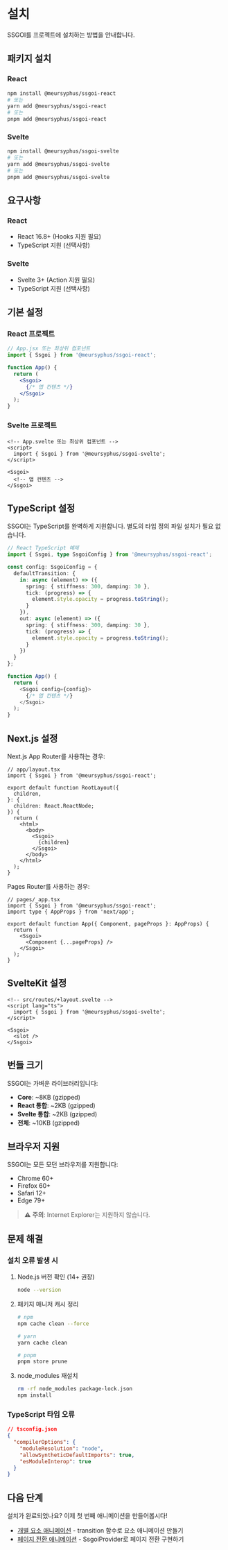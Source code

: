 # 설치

SSGOI를 프로젝트에 설치하는 방법을 안내합니다.

## 패키지 설치

### React

```bash
npm install @meursyphus/ssgoi-react
# 또는
yarn add @meursyphus/ssgoi-react
# 또는
pnpm add @meursyphus/ssgoi-react
```

### Svelte

```bash
npm install @meursyphus/ssgoi-svelte
# 또는
yarn add @meursyphus/ssgoi-svelte
# 또는
pnpm add @meursyphus/ssgoi-svelte
```

## 요구사항

### React
- React 16.8+ (Hooks 지원 필요)
- TypeScript 지원 (선택사항)

### Svelte
- Svelte 3+ (Action 지원 필요)
- TypeScript 지원 (선택사항)

## 기본 설정

### React 프로젝트

```jsx
// App.jsx 또는 최상위 컴포넌트
import { Ssgoi } from '@meursyphus/ssgoi-react';

function App() {
  return (
    <Ssgoi>
      {/* 앱 컨텐츠 */}
    </Ssgoi>
  );
}
```

### Svelte 프로젝트

```svelte
<!-- App.svelte 또는 최상위 컴포넌트 -->
<script>
  import { Ssgoi } from '@meursyphus/ssgoi-svelte';
</script>

<Ssgoi>
  <!-- 앱 컨텐츠 -->
</Ssgoi>
```

## TypeScript 설정

SSGOI는 TypeScript를 완벽하게 지원합니다. 별도의 타입 정의 파일 설치가 필요 없습니다.

```typescript
// React TypeScript 예제
import { Ssgoi, type SsgoiConfig } from '@meursyphus/ssgoi-react';

const config: SsgoiConfig = {
  defaultTransition: {
    in: async (element) => ({
      spring: { stiffness: 300, damping: 30 },
      tick: (progress) => {
        element.style.opacity = progress.toString();
      }
    }),
    out: async (element) => ({
      spring: { stiffness: 300, damping: 30 },
      tick: (progress) => {
        element.style.opacity = progress.toString();
      }
    })
  }
};

function App() {
  return (
    <Ssgoi config={config}>
      {/* 앱 컨텐츠 */}
    </Ssgoi>
  );
}
```

## Next.js 설정

Next.js App Router를 사용하는 경우:

```tsx
// app/layout.tsx
import { Ssgoi } from '@meursyphus/ssgoi-react';

export default function RootLayout({
  children,
}: {
  children: React.ReactNode;
}) {
  return (
    <html>
      <body>
        <Ssgoi>
          {children}
        </Ssgoi>
      </body>
    </html>
  );
}
```

Pages Router를 사용하는 경우:

```tsx
// pages/_app.tsx
import { Ssgoi } from '@meursyphus/ssgoi-react';
import type { AppProps } from 'next/app';

export default function App({ Component, pageProps }: AppProps) {
  return (
    <Ssgoi>
      <Component {...pageProps} />
    </Ssgoi>
  );
}
```

## SvelteKit 설정

```svelte
<!-- src/routes/+layout.svelte -->
<script lang="ts">
  import { Ssgoi } from '@meursyphus/ssgoi-svelte';
</script>

<Ssgoi>
  <slot />
</Ssgoi>
```

## 번들 크기

SSGOI는 가벼운 라이브러리입니다:

- **Core**: ~8KB (gzipped)
- **React 통합**: ~2KB (gzipped)
- **Svelte 통합**: ~2KB (gzipped)
- **전체**: ~10KB (gzipped)

## 브라우저 지원

SSGOI는 모든 모던 브라우저를 지원합니다:

- Chrome 60+
- Firefox 60+
- Safari 12+
- Edge 79+

> ⚠️ **주의**: Internet Explorer는 지원하지 않습니다.

## 문제 해결

### 설치 오류 발생 시

1. Node.js 버전 확인 (14+ 권장)
   ```bash
   node --version
   ```

2. 패키지 매니저 캐시 정리
   ```bash
   # npm
   npm cache clean --force
   
   # yarn
   yarn cache clean
   
   # pnpm
   pnpm store prune
   ```

3. node_modules 재설치
   ```bash
   rm -rf node_modules package-lock.json
   npm install
   ```

### TypeScript 타입 오류

```json
// tsconfig.json
{
  "compilerOptions": {
    "moduleResolution": "node",
    "allowSyntheticDefaultImports": true,
    "esModuleInterop": true
  }
}
```

## 다음 단계

설치가 완료되었나요? 이제 첫 번째 애니메이션을 만들어봅시다!

- [개별 요소 애니메이션](./03.개별요소애니메이션.md) - transition 함수로 요소 애니메이션 만들기
- [페이지 전환 애니메이션](./04.페이지전환애니메이션.md) - SsgoiProvider로 페이지 전환 구현하기